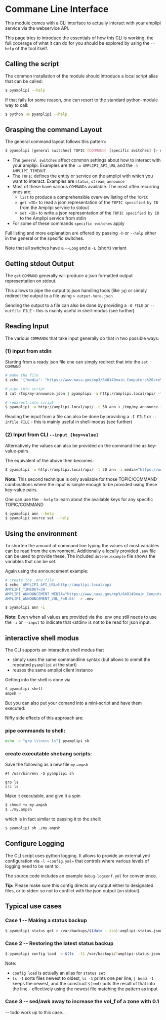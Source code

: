 # Commane Line Interface

This module comes with a CLI interface to actually interact with your amplipi service via the webservice API.

This page tries to introduce the essentials of how this CLI is working, the full cocerage of what it can do for you should be explored by using the `--help` of the tool itself.

## Calling the script

The common installation of the module should introduce a local script alias that can be called:

```sh
$ pyamplipi --help
```

If that fails for some reason, one can resort to the standard python-module way to call:

```sh
$ python -m pyamplipi --help
```

## Grasping the command Layout 

The general command layout follows this pattern:

```sh
$ pyamplipi [general switches] TOPIC [COMMAND] [specific switches] [> output.json] [< input.json] 
```

* The `general switches` affect common settings about how to interact with your amplipi. Examples are the `-a AMPLIPI_API_URL` and the `-t AMPLIPI_TIMEOUT`.
* The `TOPIC` defines the entity or service on the amplipi with which you want to interact. Examples are `status`, `stream`, `announce`
* Most of these have various `COMMAND`s available. The most often recurring ones are:
    * `list` to produce a comprehensible overview listing of the `TOPIC`
    * `get «ID»` to read a json representation of the `TOPIC specified by ID` from the Amplipi service to stdout
    * `set «ID»` to write a json representation of the `TOPIC specified by ID` to the Amplipi service from stdin
* For some of these commands `specific switches` apply

Full listing and more explanation are offered by passing `-h` or `--help` either in the general or the specific switches.

Note that all switches have a `--Long` and a `-L` (short) variant

## Getting stdout Output

The `get` `COMMAND` generally will produce a json formatted output representation on stdout.

This allows to pipe the output to json handling tools (like `jq`) or simply redirect the output to a file using `> output-here.json`

Sending the output to a file can also be done by providing a `-O FILE` or `--outfile FILE` - this is mainly useful in shell-modus (see further)


## Reading Input 

The various `COMMAND`s that take input generally do that in two possible ways:


### (1) Input from stdin

Starting from a ready json file one can simply redirect that into the `set` `COMMAND`

```sh
# make the file
$ echo '{"media": "https://www.nasa.gov/mp3/640149main_Computers%20are%20in%20Control.mp3", "vol_f": 0.65, "source_id": 3}' > /tmp/my-announce.json

# pipe into script
$ cat /tmp/my-announce.json | pyamplipi -a http://amplipi.local/api/ -t 30 ann

# redirect into script
$ pyamplipi -a http://amplipi.local/api/ -t 30 ann < /tmp/my-announce.json
```

Reading the input from a file can also be done by providing a `-I FILE` or `--infile FILE` - this is mainly useful in shell-modus (see further)

### (2) Input from CLI `--input [key=value]`

Alternatively the values can also be provided on the command line as key-value-pairs.

The equivalent of the above then becomes:

```sh
$ pyamplipi -a http://amplipi.local/api/ -t 30 ann -i media="https://www.nasa.gov/mp3/640149main_Computers%20are%20in%20Control.mp3" vol_f=0.65 source_id=3
```

**Note:** This second technique is only available for those TOPIC/COMMAND combinations where the input is simple enough to be provided using these key-value pairs.

One can use the `--help` to learn about the available keys for any specific TOPIC/COMMAND


```sh
$ pyamplipi ann --help
$ pyamplipi source set --help
```

## Using the environment

To shorten the amount of command line typing the values of most variables can be read from the environment.  Additionally a locally provided `.env` file can be used to provide these.  The included `dotenv.example` file shows the variables that can be set.

Again using the announcement example:

```sh
# create the .env file
$ echo 'AMPLIPI_API_URL=http://amplipi.local/api
AMPLIPI_TIMEOUT=30
AMPLIPI_ANNOUNCEMENT_MEDIA="https://www.nasa.gov/mp3/640149main_Computers%20are%20in%20Control.mp3"
AMPLIPI_ANNOUNCEMENT_VOL_F=0.65'  > .env

$ pyamplipi ann -i 
```

**Note:** Even when all values are provided via the .env one still needs to use the `-i` or `--input` to indicate that «stdin» is not to be read for json input.


## interactive shell modus

The CLI supports an interactive shell modus that
* simply uses the same commandline syntax (but allows to ommit the repeated `pyamplipi` at the start)
* reuses the same amplipi client instance

Getting into the shell is done via
```sh
$ pyamplipi shell
ampsh > 
```

But you can also put your comand into a mini-script and have them executed:

Nifty side effects of this approach are:

### pipe commands to shell:

```sh 
echo -e "grp ls\nsrc ls"| pyamplipi sh
```

### create executable shebang scripts:

Save the following as a new file `my.ampsh`
```
#! /usr/bin/env -S pyamplipi sh

grp ls
src ls
```

Make it executable, and give it a spin
```sh
$ chmod +x my.ampsh
$ ./my.ampsh
```

which is in fact similar to passing it to the shell:
```sh 
$ pyamplipi sh ./my.ampsh
```

## Configure Logging

The CLI script uses python logging. It allows to provide an external yml configuration via `-l «config.yml»` that controls where various levels of logging need to be sent to.

The source code includes an example `debug-logconf.yml` for convenience.

**Tip:** Please make sure this config directs any output either to designated files, or to stderr so not to conflict with the json output (on stdout).

## Typical use cases

### Case 1 -- Making a status backup

```sh
$ pyamplipi status get > /var/backups/$(date --iso)-amplipi-status.json
```

### Case 2 -- Restoring  the latest status backup

 ```sh
 $ pyamplipi config load  < $(ls  -t1 /var/backups/*amplipi-status.json | head -1)  
```

Note:
* `config load` is actually an alias for `status set`
* `ls -t` sorts files newest to oldest, `ls -1` prints one per line, `| head -1` keeps the newest, and the construct `$(cmd)` puts the result of that into the line - effectively using the newest file matching the pattern as input

### Case 3 -- sed/awk away to increase the vol_f of a zone with 0.1

-- todo work up to this case...